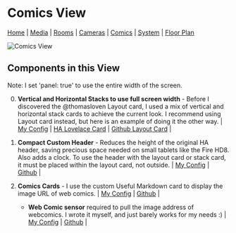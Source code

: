 # Comics View

[Home](home.md) | [Media](media.md) | [Rooms](rooms.md) | [Cameras](cameras.md) | [Comics](comics.md) | [System](system.md) | [Floor Plan](floorplan.md) 

![Comics View](https://github.com/dnguyen800/home-assistant-configuration-example/blob/master/images/comics.png?raw=true)


## Components in this View
Note: I set 'panel: true' to use the entire width of the screen.

0) **Vertical and Horizontal Stacks to use full screen width** - Before I discovered the @thomasloven Layout card, I used a mix of vertical and horizontal stack cards to achieve the current look. I recommend using Layout card instead, but here is an example of doing it the other way. | [My Config](https://github.com/dnguyen800/home-assistant-configuration-example/blob/7a63a37ee0b22a8af947cab6a3688eba5ad6efe3/configuration/ui-lovelace.yaml#L474-L477) | [HA Lovelace Card](https://www.home-assistant.io/lovelace/vertical-stack/) | [Github Layout Card](https://github.com/thomasloven/lovelace-layout-card) |

1) **Compact Custom Header** - Reduces the height of the original HA header, saving precious space needed on small tablets like the Fire HD8. Also adds a clock. To use the header with the layout card or stack card, it must be placed within the layout card, not outside. | [My Config](https://github.com/dnguyen800/home-assistant-configuration-example/blob/7a63a37ee0b22a8af947cab6a3688eba5ad6efe3/configuration/ui-lovelace.yaml#L474-L477) | [Github](https://github.com/maykar/compact-custom-header/) |

2) **Comics Cards** - I use the custom Useful Markdown card to display the image URL of web comics. | [My Config](https://github.com/dnguyen800/home-assistant-configuration-example/blob/7a63a37ee0b22a8af947cab6a3688eba5ad6efe3/configuration/ui-lovelace.yaml#L468-L491) | [Github](https://github.com/thomasloven/lovelace-useful-markdown-card) |
    * **Web Comic sensor** required to pull the image address of webcomics. I wrote it myself, and just barely works for my needs :) | [My Config](https://github.com/dnguyen800/home-assistant-configuration-example/blob/5e66cbe66cb2a99654a92176c7f2fb4b5d4b2c46/configuration/config/sensors.yaml#L7-L17) | [Github](https://github.com/dnguyen800/Webcomic-Sensor) |

